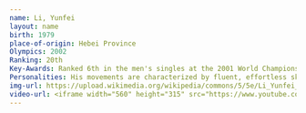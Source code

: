 ```yaml
---
name: Li, Yunfei
layout: name
birth: 1979
place-of-origin: Hebei Province
Olympics: 2002
Ranking: 20th
Key-Awards: Ranked 6th in the men's singles at the 2001 World Championships
Personalities: His movements are characterized by fluent, effortless skating and strong artistic expression; in the early years of the 21st century, when Chinese men's singles skating was at its peak, Li Yunfei, together with Li Chengjiang and Zhang Min, formed a trio of swordsmen who created the best period ever in Chinese men's singles skating.
img-url: https://upload.wikimedia.org/wikipedia/commons/5/5e/Li_Yunfei_2003_NHK_Trophy.jpg
video-url: <iframe width="560" height="315" src="https://www.youtube.com/embed/v7pDjpToIzg" title="YouTube video player" frameborder="0" allow="accelerometer; autoplay; clipboard-write; encrypted-media; gyroscope; picture-in-picture" allowfullscreen></iframe>
---
```

